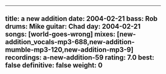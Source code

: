 
---
title: a new addition
date: 2004-02-21
bass:	Rob
drums:	Mike
guitar:	Chad
day: 2004-02-21
songs: [world-goes-wrong]
mixes: [new-addition_vocals-mp3-688,new-addition-mumble-mp3-120,new-addition-mp3-9]
recordings: a-new-addition-59
rating: 7.0
best: false
definitive: false
weight: 0
---
